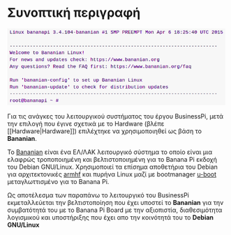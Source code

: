 # Συνοπτική περιγραφή

![banana-pi-first-boot.png](https://raw.githubusercontent.com/ellak-monades-aristeias/BusinessPi/master/Images/banana-pi-first-boot.png)

Για τις ανάγκες του λειτουργικού συστήματος του έργου BusinessPi, μετά την επιλογή που έγινε σχετικά με το Hardware (βλέπε [[Hardware|Hardware]]) επιλέχτηκε να χρησιμοποιηθεί ως βάση το **Bananian**.

Το [Bananian](https://www.bananian.org) είναι ένα ΕΛ/ΛΑΚ λειτουργικό σύστημα το οποίο είναι μια ελαφρώς τροποποιημένη και βελτιστοποιημένη για το Banana Pi εκδοχή του Debian GNU/Linux. Χρησιμοποιεί τα επίσημα αποθετήρια του Debian για αρχιτεκτονικές [armhf](https://www.debian.org/ports/) και πυρήνα Linux μαζί με bootmanager [u-boot](http://linux-sunxi.org/U-boot) μεταγλωττισμένο για το Banana Pi. 

Ως αποτέλεσμα των παραπάνω το λειτουργικό του BusinessPi εκμεταλλεύεται την βελτιστοποίηση που έχει υποστεί το **Bananian** για την συμβατότητά του με το Banana Pi Board με την αξιοπιστία, διαθεσιμότητα λογισμικού και υποστήριξης που έχει απο την κοινότητά του το **Debian GNU/Linux**